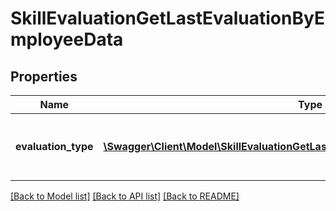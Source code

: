 # SkillEvaluationGetLastEvaluationByEmployeeData

## Properties
Name | Type | Description | Notes
------------ | ------------- | ------------- | -------------
**evaluation_type** | [**\Swagger\Client\Model\SkillEvaluationGetLastEvaluationByEmployeeEvaluationType**](SkillEvaluationGetLastEvaluationByEmployeeEvaluationType.md) | List of evaluation types with ratings for skills | 

[[Back to Model list]](../README.md#documentation-for-models) [[Back to API list]](../README.md#documentation-for-api-endpoints) [[Back to README]](../README.md)


